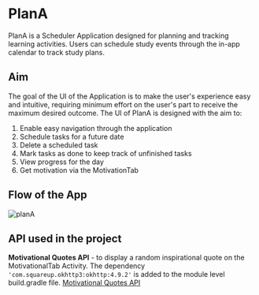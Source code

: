 # PlanA

PlanA is a Scheduler Application designed for planning and tracking learning activities. Users can schedule study events through the in-app calendar to track study plans.

## Aim

The goal of the UI of the Application is to make the user's experience easy and intuitive, requiring minimum effort on the user's part to receive the maximum desired outcome. The UI of PlanA is designed with the aim to:
1. Enable easy navigation through the application
2. Schedule tasks for a future date
3. Delete a scheduled task
4. Mark tasks as done to keep track of unfinished tasks
5. View progress for the day
6. Get motivation via the MotivationTab

## Flow of the App

![planA](https://user-images.githubusercontent.com/60971672/227703309-2a7b77d6-f0a1-4d35-b15a-46d06575a881.png)

## API used in the project

**Motivational Quotes API** - to display a random inspirational quote on the MotivationalTab Activity. The dependency `'com.squareup.okhttp3:okhttp:4.9.2'` is added to the module level build.gradle file. 
[Motivational Quotes API](https://rapidapi.com/bitbiscuit-bitbiscuit-default/api/motivational-quotes1/details)
